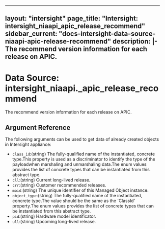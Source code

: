 
---
layout: "intersight"
page_title: "Intersight: intersight_niaapi_apic_release_recommend"
sidebar_current: "docs-intersight-data-source-niaapi-apic-release-recommend"
description: |-
The recommend version information for each release on APIC.
---

# Data Source: intersight_niaapi._apic_release_recommend
The recommend version information for each release on APIC.
## Argument Reference
The following arguments can be used to get data of already created objects in Intersight appliance:
* `class_id`:(string) The fully-qualified name of the instantiated, concrete type.This property is used as a discriminator to identify the type of the payloadwhen marshaling and unmarshaling data.The enum values provides the list of concrete types that can be instantiated from this abstract type. 
* `cll`:(string) Current long-lived release. 
* `crr`:(string) Customer recommended releases. 
* `moid`:(string) The unique identifier of this Managed Object instance. 
* `object_type`:(string) The fully-qualified name of the instantiated, concrete type.The value should be the same as the 'ClassId' property.The enum values provides the list of concrete types that can be instantiated from this abstract type. 
* `pid`:(string) Hardware model identificator. 
* `ull`:(string) Upcoming long-lived release. 
